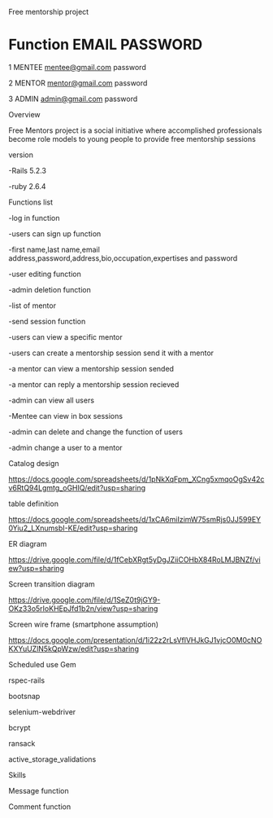 
Free mentorship project

#	Function	EMAIL	PASSWORD

1	MENTEE	mentee@gmail.com	password

2	MENTOR	mentor@gmail.com	password

3	ADMIN	admin@gmail.com	     password


Overview

Free Mentors project is a social initiative where accomplished professionals become role models to young people to provide free mentorship sessions

version

-Rails 5.2.3

-ruby 2.6.4

Functions list

-log in function

-users can sign up function

-first name,last name,email address,password,address,bio,occupation,expertises and password

-user editing function

-admin deletion function

-list of mentor

-send session function

-users can view a specific mentor

-users can create a mentorship session send it with a mentor

-a mentor can view a mentorship session sended 

-a mentor can reply a mentorship session recieved

-admin can view all users

-Mentee can view  in box sessions

-admin can delete and change the function of users

-admin change a user to a mentor

Catalog design

https://docs.google.com/spreadsheets/d/1pNkXqFpm_XCng5xmqoOgSv42cv6RtQ94Lgmtg_oGHIQ/edit?usp=sharing

table definition

https://docs.google.com/spreadsheets/d/1xCA6miIzimW75smRjs0JJ599EY0Yiu2_LXnumsbI-KE/edit?usp=sharing

ER diagram

https://drive.google.com/file/d/1fCebXRgt5yDgJZiiCOHbX84RoLMJBNZf/view?usp=sharing

Screen transition diagram

https://drive.google.com/file/d/1SeZ0t9jGY9-OKz33o5rIoKHEpJfd1b2n/view?usp=sharing

Screen wire frame (smartphone assumption)

https://docs.google.com/presentation/d/1i22z2rLsVflVHJkGJ1vjcO0M0cNOKXYuUZlN5kQpWzw/edit?usp=sharing

Scheduled use Gem

rspec-rails

bootsnap

selenium-webdriver

bcrypt

ransack

active_storage_validations

Skills

Message function

Comment function

